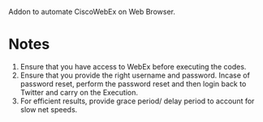 Addon to automate CiscoWebEx on Web Browser. 

# Notes
1. Ensure that you have access to WebEx before executing the codes.
2. Ensure that you provide the right username and password. Incase of password reset, perform the password reset and then login back to Twitter and carry on the Execution.
3. For efficient results, provide grace period/ delay period to account for slow net speeds. 
